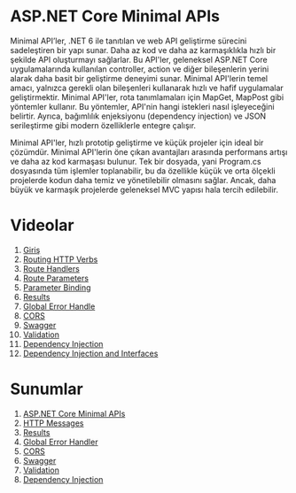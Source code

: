 # ASP.NET Core Minimal APIs

Minimal API’ler, .NET 6 ile tanıtılan ve web API geliştirme sürecini sadeleştiren bir yapı sunar. Daha az kod ve daha az karmaşıklıkla hızlı bir şekilde API oluşturmayı sağlarlar. Bu API'ler, geleneksel ASP.NET Core uygulamalarında kullanılan controller, action ve diğer bileşenlerin yerini alarak daha basit bir geliştirme deneyimi sunar. Minimal API'lerin temel amacı, yalnızca gerekli olan bileşenleri kullanarak hızlı ve hafif uygulamalar geliştirmektir.
Minimal API'ler, rota tanımlamaları için MapGet, MapPost gibi yöntemler kullanır. Bu yöntemler, API'nin hangi istekleri nasıl işleyeceğini belirtir. Ayrıca, bağımlılık enjeksiyonu (dependency injection) ve JSON serileştirme gibi modern özelliklerle entegre çalışır.

Minimal API'ler, hızlı prototip geliştirme ve küçük projeler için ideal bir çözümdür.
Minimal API'lerin öne çıkan avantajları arasında performans artışı ve daha az kod karmaşası bulunur. Tek bir dosyada, yani Program.cs dosyasında tüm işlemler toplanabilir, bu da özellikle küçük ve orta ölçekli projelerde kodun daha temiz ve yönetilebilir olmasını sağlar. Ancak, daha büyük ve karmaşık projelerde geleneksel MVC yapısı hala tercih edilebilir. 

# Videolar 
01. [Giriş](https://www.youtube.com/watch?v=5Op71vTjJ6Q&list=PLK37qYAhi0Ed9yogmznGl2eGspYc_FSbg) 
02. [Routing HTTP Verbs](https://www.youtube.com/watch?v=WI2YG7W8Pbk&list=PLK37qYAhi0Ed9yogmznGl2eGspYc_FSbg&index=2) 
03. [Route Handlers](https://www.youtube.com/watch?v=YzbWu9Wa4MM&list=PLK37qYAhi0Ed9yogmznGl2eGspYc_FSbg&index=3)
04. [Route Parameters](https://www.youtube.com/watch?v=1BcalNN-Uf4&list=PLK37qYAhi0Ed9yogmznGl2eGspYc_FSbg&index=4)
05. [Parameter Binding](https://www.youtube.com/watch?v=mN0yhn4KZCw&list=PLK37qYAhi0Ed9yogmznGl2eGspYc_FSbg&index=5)
06. [Results](https://www.youtube.com/watch?v=bD9JLpXzkAw&list=PLK37qYAhi0Ed9yogmznGl2eGspYc_FSbg&index=6)
07. [Global Error Handle](https://www.youtube.com/watch?v=nBD-lFf1dxs&list=PLK37qYAhi0Ed9yogmznGl2eGspYc_FSbg&index=7)
08. [CORS](https://www.youtube.com/watch?v=nAT7xXN_BNk&list=PLK37qYAhi0Ed9yogmznGl2eGspYc_FSbg&index=8)
09. [Swagger](https://www.youtube.com/watch?v=MbprGtGP8Qs&list=PLK37qYAhi0Ed9yogmznGl2eGspYc_FSbg&index=9)
10. [Validation](https://www.youtube.com/watch?v=S77PdaOfdEk&list=PLK37qYAhi0Ed9yogmznGl2eGspYc_FSbg&index=10)
11. [Dependency Injection](https://www.youtube.com/watch?v=5daGbCPOEVA&list=PLK37qYAhi0Ed9yogmznGl2eGspYc_FSbg&index=11)
12. [Dependency Injection and Interfaces](https://www.youtube.com/watch?v=ARbZ1_klwnA&list=PLK37qYAhi0Ed9yogmznGl2eGspYc_FSbg&index=12)

# Sunumlar
01. [ASP.NET Core Minimal APIs](https://gamma.app/docs/ASPNET-Core-Minimal-API-Nedir-4ult8g13unlo7f7)
02. [HTTP Messages](https://gamma.app/docs/HTTP-Istek-ve-Yant-Sunumu-y62q73qvfsq74fj)
06. [Results](https://gamma.app/docs/ASPNET-Core-Web-APIde-Results-Nesnesi-bt2148jpw2jy64j?mode=doc)
07. [Global Error Handler](https://gamma.app/docs/ASPNET-Core-Web-API-icin-Global-Error-Handler-dh3z4h49r9xorhh)
08. [CORS](https://gamma.app/docs/API-Guvenligi-icin-CORS-2eztpepcumphn13)
09. [Swagger](https://gamma.app/docs/API-Dokumantasyon-ve-Test-icin-Swagger-0b623u2hgvuxwq8)
10. [Validation](https://gamma.app/docs/ASPNET-Core-Web-API-Icin-Validation-kxrry63shffkxcf?mode=doc)
11. [Dependency Injection](https://gamma.app/docs/ASPNET-Core-Minimal-APIlerde-Bagmllk-Enjeksiyonu-gzheavjczso091b?mode=doc)